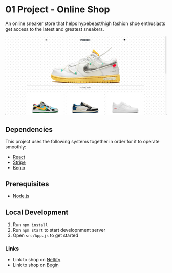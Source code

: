 # 01 Project - Online Shop

An online sneaker store that helps hypebeast/high fashion shoe enthusiasts get access to the latest and greatest sneakers.

![Online shop screenshot](screenshot.png)

## Dependencies

This project uses the following systems together in order for it to operate smoothly:

-   [React](https://reactjs.org/)
-   [Stripe](https://stripe.com/)
-   [Begin](https://begin.com/)

## Prerequisites

-   [Node.js](https://nodejs.org/)

## Local Development

1. Run `npm install`
2. Run `npm start` to start developnment server
3. Open `src/App.js` to get started

### Links

-   Link to shop on [Netlify](https://marvelous-squirrel-27b689.netlify.app/)
-   Link to shop on [Begin](https://sunny-kly-staging.begin.app)
